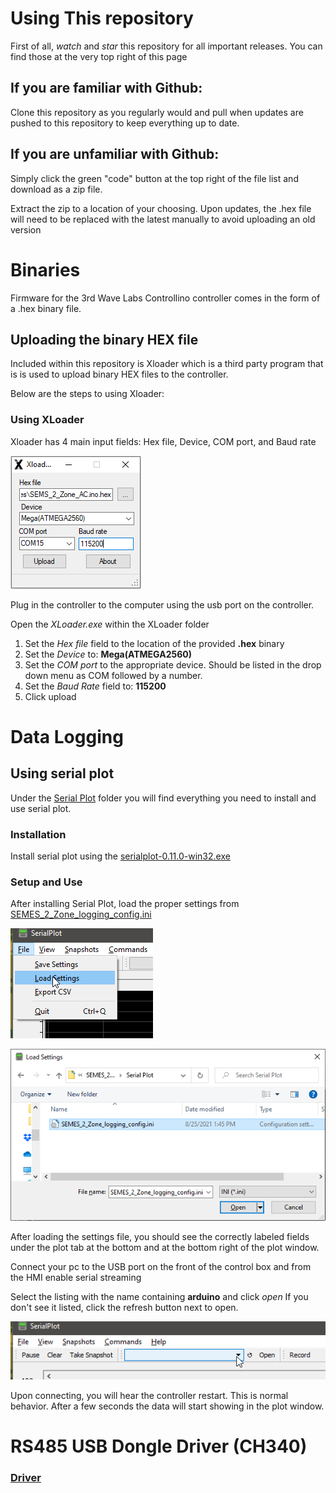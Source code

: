 # Using This repository

First of all, *watch* and *star* this repository for all important releases. You can find those at the very top right of this page

## If you are familiar with Github:
Clone this repository as you regularly would and pull when updates are pushed to this repository to keep everything up to date.

## If you are unfamiliar with Github:
Simply click the green "code" button at the top right of the file list and download as a zip file.

Extract the zip to a location of your choosing. Upon updates, the .hex file will need to be replaced with the latest manually to avoid uploading an old version

# Binaries

Firmware for the 3rd Wave Labs Controllino controller comes in the form of a .hex binary file.

## Uploading the binary HEX file

Included within this repository is Xloader which is a third party program that is is used to upload binary HEX files to the controller.

Below are the steps to using Xloader:

### Using XLoader
Xloader has 4 main input fields: Hex file, Device, COM port, and Baud rate

![](images/xloader.png)

Plug in the controller to the computer using the usb port on the controller.

Open the *XLoader.exe* within the XLoader folder

1. Set the *Hex file* field to the location of the provided **.hex** binary
2. Set the *Device* to: **Mega(ATMEGA2560)**
3. Set the *COM port* to the appropriate device. Should be listed in the drop down menu as COM followed by a number. 
4. Set the *Baud Rate* field to: **115200**
5. Click upload

# Data Logging

## Using serial plot

Under the [Serial Plot](https://github.com/3rdWaveLabs/SEMS_2_Zone_Binaries/tree/master/Serial%20Plot) folder you will find everything you need to install and use serial plot.

### Installation

Install serial plot using the [serialplot-0.11.0-win32.exe](https://github.com/3rdWaveLabs/SEMS_2_Zone_Binaries/blob/master/Serial%20Plot/serialplot-0.11.0-win32.exe)

### Setup and Use

After installing Serial Plot, load the proper settings from [SEMES_2_Zone_logging_config.ini](https://github.com/3rdWaveLabs/SEMS_2_Zone_Binaries/blob/master/Serial%20Plot/SEMES_2_Zone_logging_config.ini)

![](images/serialplot_load.png)

![](images/serialplot_config.png)

After loading the settings file, you should see the correctly labeled fields under the plot tab at the bottom and at the bottom right of the plot window.

Connect your pc to the USB port on the front of the control box and from the HMI enable serial streaming

Select the listing with the name containing **arduino** and click *open*
If you don't see it listed, click the refresh button next to open.

![](images/serialplot_comport.png)

Upon connecting, you will hear the controller restart. This is normal behavior. After a few seconds the data will start showing in the plot window.

# RS485 USB Dongle Driver (CH340)

### [Driver](https://github.com/wcschroe/Prismatic_4x_Binaries/tree/master/CH340)